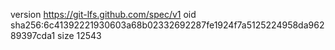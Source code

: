 version https://git-lfs.github.com/spec/v1
oid sha256:6c41392221930603a68b02332692287fe1924f7a5125224958da96289397cda1
size 12543
